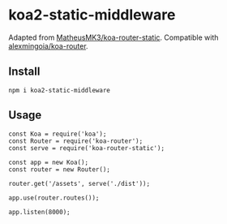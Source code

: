 # koa2-static-middleware

Adapted from [MatheusMK3/koa-router-static](https://github.com/MatheusMK3/koa-router-static/blob/master/index.js). Compatible with [alexmingoia/koa-router](https://github.com/alexmingoia/koa-router).

## Install

`npm i koa2-static-middleware`

## Usage

```
const Koa = require('koa');
const Router = require('koa-router');
const serve = require('koa-router-static');

const app = new Koa();
const router = new Router();

router.get('/assets', serve('./dist'));

app.use(router.routes());

app.listen(8000);
```
